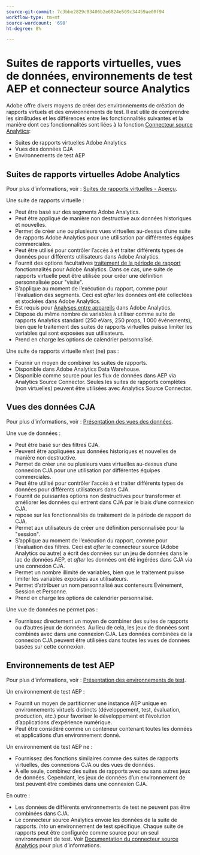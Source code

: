 ```yaml
---
source-git-commit: 7c3bbe2829c83406b2e6824e509c34459ae00f94
workflow-type: tm+mt
source-wordcount: '698'
ht-degree: 8%

---
```

# Suites de rapports virtuelles, vues de données, environnements de test AEP et connecteur source Analytics

Adobe offre divers moyens de créer des environnements de création de rapports virtuels et des environnements de test. Il est utile de comprendre les similitudes et les différences entre les fonctionnalités suivantes et la manière dont ces fonctionnalités sont liées à la fonction [Connecteur source Analytics](https://experienceleague.adobe.com/docs/experience-platform/sources/ui-tutorials/create/adobe-applications/analytics.html?lang=fr):

* Suites de rapports virtuelles Adobe Analytics
* Vues des données CJA
* Environnements de test AEP

## Suites de rapports virtuelles Adobe Analytics

Pour plus d’informations, voir : [Suites de rapports virtuelles - Aperçu](https://experienceleague.adobe.com/docs/analytics/components/virtual-report-suites/vrs-about.html?lang=fr).

Une suite de rapports virtuelle :

* Peut être basé sur des segments Adobe Analytics.
* Peut être appliqué de manière non destructive aux données historiques et nouvelles.
* Permet de créer une ou plusieurs vues virtuelles au-dessus d’une suite de rapports Adobe Analytics pour une utilisation par différentes équipes commerciales.
* Peut être utilisé pour contrôler l’accès à et traiter différents types de données pour différents utilisateurs dans Adobe Analytics.
* Fournit des options facultatives [traitement de la période de rapport](https://experienceleague.adobe.com/docs/analytics/components/virtual-report-suites/vrs-report-time-processing.html?lang=en) fonctionnalités pour Adobe Analytics. Dans ce cas, une suite de rapports virtuelle peut être utilisée pour créer une définition personnalisée pour &quot;visite&quot;.
* S’applique au moment de l’exécution du rapport, comme pour l’évaluation des segments. Ceci est _after_ les données ont été collectées et stockées dans Adobe Analytics.
* Est requis pour [Analyses entre appareils](https://experienceleague.adobe.com/docs/analytics/components/cda/overview.html?lang=fr) dans Adobe Analytics.
* Dispose du même nombre de variables à utiliser comme suite de rapports Analytics standard (250 eVars, 250 props, 1 000 événements), bien que le traitement des suites de rapports virtuelles puisse limiter les variables qui sont exposées aux utilisateurs.
* Prend en charge les options de calendrier personnalisé.

Une suite de rapports virtuelle n’est (ne) pas :

* Fournir un moyen de combiner les suites de rapports.
* Disponible dans Adobe Analytics Data Warehouse.
* Disponible comme source pour les flux de données dans AEP via Analytics Source Connector. Seules les suites de rapports complètes (non virtuelles) peuvent être utilisées avec Analytics Source Connector.


## Vues des données CJA

Pour plus d’informations, voir : [Présentation des vues des données](https://experienceleague.adobe.com/docs/analytics-platform/using/cja-dataviews/data-views.html?lang=fr).

Une vue de données :

* Peut être basé sur des filtres CJA.
* Peuvent être appliquées aux données historiques et nouvelles de manière non destructive.
* Permet de créer une ou plusieurs vues virtuelles au-dessus d’une connexion CJA pour une utilisation par différentes équipes commerciales.
* Peut être utilisé pour contrôler l’accès à et traiter différents types de données pour différents utilisateurs dans CJA.
* Fournit de puissantes options non destructives pour transformer et améliorer les données qui entrent dans CJA par le biais d’une connexion CJA.
* repose sur les fonctionnalités de traitement de la période de rapport de CJA.
* Permet aux utilisateurs de créer une définition personnalisée pour la &quot;session&quot;.
* S’applique au moment de l’exécution du rapport, comme pour l’évaluation des filtres. Ceci est _after_ le connecteur source (Adobe Analytics ou autre) a écrit des données sur un jeu de données dans le lac de données AEP, et _after_ les données ont été ingérées dans CJA via une connexion CJA.
* Permet un nombre illimité de variables, bien que le traitement puisse limiter les variables exposées aux utilisateurs.
* Permet d’attribuer un nom personnalisé aux conteneurs Événement, Session et Personne.
* Prend en charge les options de calendrier personnalisé.

Une vue de données ne permet pas :

* Fournissez directement un moyen de combiner des suites de rapports ou d’autres jeux de données. Au lieu de cela, les jeux de données sont combinés avec dans une connexion CJA. Les données combinées de la connexion CJA peuvent être utilisées dans toutes les vues de données basées sur cette connexion.

## Environnements de test AEP

Pour plus d’informations, voir : [Présentation des environnements de test](https://experienceleague.adobe.com/docs/experience-platform/sandbox/home.html?lang=fr).

Un environnement de test AEP :

* Fournit un moyen de partitionner une instance AEP unique en environnements virtuels distincts (développement, test, évaluation, production, etc.) pour favoriser le développement et l’évolution d’applications d’expérience numérique.
* Peut être considéré comme un conteneur contenant toutes les données et applications d’un environnement donné.

Un environnement de test AEP ne :

* Fournissez des fonctions similaires comme des suites de rapports virtuelles, des connexions CJA ou des vues de données.
* À elle seule, combinez des suites de rapports avec ou sans autres jeux de données. Cependant, les jeux de données d’un environnement de test peuvent être combinés dans une connexion CJA.

En outre :

* Les données de différents environnements de test ne peuvent pas être combinées dans CJA.
* Le connecteur source Analytics envoie les données de la suite de rapports. _into_ un environnement de test spécifique. Chaque suite de rapports peut être configurée comme source pour un seul environnement de test. Voir [Documentation du connecteur source Analytics](https://experienceleague.adobe.com/docs/experience-platform/sources/ui-tutorials/create/adobe-applications/analytics.html?lang=en) pour plus d’informations.